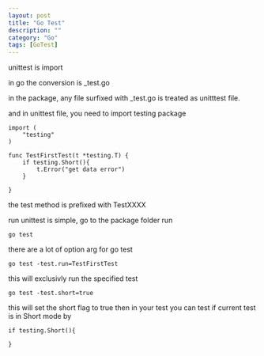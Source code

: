 ```yaml
---
layout: post
title: "Go Test"
description: ""
category: "Go"
tags: [GoTest]
---
```


unittest is import

in go the conversion is _test.go

in the package, any file surfixed with _test.go is treated as unitttest file.

and in unittest file, you need to import testing package

	import (
		"testing"
	)
	
	func TestFirstTest(t *testing.T) {
		if testing.Short(){
			t.Error("get data error")
		}
	
	}

the test method is prefixed with TestXXXX


run unittest is simple, go to the package folder run

	go test

there are a lot of option arg for go test

	go test -test.run=TestFirstTest

this will exclusivly run the specified test

	go test -test.short=true

this will set the short flag to true
then in your test you can test if current test is in Short mode by 
	
	if testing.Short(){
		
	} 
